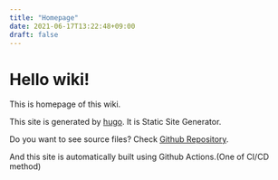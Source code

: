 ```yaml
---
title: "Homepage"
date: 2021-06-17T13:22:48+09:00
draft: false
---
```


# Hello wiki!

This is homepage of this wiki.

This site is generated by [hugo](https://gohugo.io/). It is Static Site Generator.

Do you want to see source files? Check [Github Repository](https://github.com/flat35hd99/wiki-sample).

And this site is automatically built using Github Actions.(One of CI/CD method)